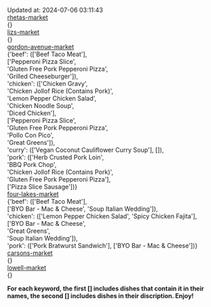 Updated at: 2024-07-06 03:11:43  
[rhetas-market](https://wisc-housingdining.nutrislice.com/menu/rhetas-market/dinner/2024-07-06)  
{}  
[lizs-market](https://wisc-housingdining.nutrislice.com/menu/lizs-market/dinner/2024-07-06)  
{}  
[gordon-avenue-market](https://wisc-housingdining.nutrislice.com/menu/gordon-avenue-market/dinner/2024-07-06)  
{'beef': (['Beef Taco Meat'],  
          ['Pepperoni Pizza Slice',  
           'Gluten Free Pork Pepperoni Pizza',  
           'Grilled Cheeseburger']),  
 'chicken': (['Chicken Gravy',  
              'Chicken Jollof Rice (Contains Pork)',  
              'Lemon Pepper Chicken Salad',  
              'Chicken Noodle Soup',  
              'Diced Chicken'],  
             ['Pepperoni Pizza Slice',  
              'Gluten Free Pork Pepperoni Pizza',  
              'Pollo Con Pico',  
              'Great Greens']),  
 'curry': (['Vegan Coconut Cauliflower Curry Soup'], []),  
 'pork': (['Herb Crusted Pork Loin',  
           'BBQ Pork Chop',  
           'Chicken Jollof Rice (Contains Pork)',  
           'Gluten Free Pork Pepperoni Pizza'],  
          ['Pizza Slice Sausage'])}  
[four-lakes-market](https://wisc-housingdining.nutrislice.com/menu/four-lakes-market/dinner/2024-07-06)  
{'beef': (['Beef Taco Meat'],  
          ['BYO Bar - Mac & Cheese', 'Soup Italian Wedding']),  
 'chicken': (['Lemon Pepper Chicken Salad', 'Spicy Chicken Fajita'],  
             ['BYO Bar - Mac & Cheese',  
              'Great Greens',  
              'Soup Italian Wedding']),  
 'pork': (['Pork Bratwurst Sandwich'], ['BYO Bar - Mac & Cheese'])}  
[carsons-market](https://wisc-housingdining.nutrislice.com/menu/carsons-market/dinner/2024-07-06)  
{}  
[lowell-market](https://wisc-housingdining.nutrislice.com/menu/lowell-market/dinner/2024-07-06)  
{}  
  
**For each keyword, the first [] includes dishes that contain it in their names, the second [] includes dishes in their discription. Enjoy!**  
